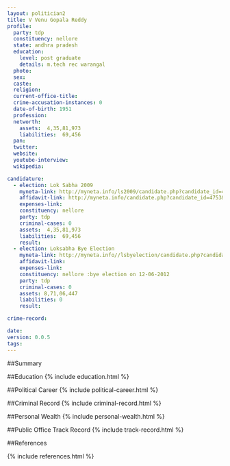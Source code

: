 ```yaml
---
layout: politician2
title: V Venu Gopala Reddy
profile: 
  party: tdp
  constituency: nellore
  state: andhra pradesh
  education: 
    level: post graduate
    details: m.tech rec warangal
  photo: 
  sex: 
  caste: 
  religion: 
  current-office-title: 
  crime-accusation-instances: 0
  date-of-birth: 1951
  profession: 
  networth: 
    assets:  4,35,81,973
    liabilities:  69,456
  pan: 
  twitter: 
  website: 
  youtube-interview: 
  wikipedia: 

candidature: 
  - election: Lok Sabha 2009
    myneta-link: http://myneta.info/ls2009/candidate.php?candidate_id=4753
    affidavit-link: http://myneta.info/candidate.php?candidate_id=4753&scan=original
    expenses-link: 
    constituency: nellore 
    party: tdp
    criminal-cases: 0
    assets:  4,35,81,973
    liabilities:  69,456
    result:  
  - election: Loksabha Bye Election
    myneta-link: http://myneta.info//lsbyelection/candidate.php?candidate_id=48
    affidavit-link: 
    expenses-link: 
    constituency: nellore :bye election on 12-06-2012 
    party: tdp
    criminal-cases: 0
    assets: 8,71,06,447
    liabilities: 0
    result:  

crime-record: 

date: 
version: 0.0.5
tags: 
---
```

##Summary


##Education
{% include education.html %}


##Political Career
{% include political-career.html %}


##Criminal Record
{% include criminal-record.html %}


##Personal Wealth
{% include personal-wealth.html %}


##Public Office Track Record
{% include track-record.html %}


##References


{% include references.html %}